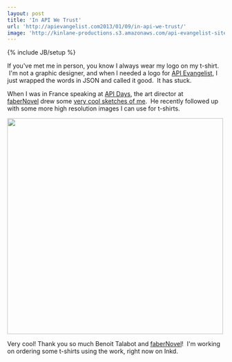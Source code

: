 ```yaml
---
layout: post
title: 'In API We Trust'
url: 'http://apievangelist.com2013/01/09/in-api-we-trust/'
image: 'http://kinlane-productions.s3.amazonaws.com/api-evangelist-site/blog/KL_InApiWeTrust-1000.png'
---
```

{% include JB/setup %}
<p>
     If you've met me in person, you know I always wear my logo on my t-shirt.  I'm not a graphic designer, and when I needed a logo for <a href="http://apievangelist.com">API Evangelist</a>, I just wrapped the words in JSON and called it good.  It has stuck.  
</p>
<p>
     When I was in France speaking at <a href="http://apidays.io">API Days</a>, the art director at <a href="http://www.fabernovel.com/en/">faberNovel</a> drew some <a href="/2012/12/10/api-evangelist-drawings/">very cool sketches of me</a>.  He recently followed up with some more high resolution images I can use for t-shirts.  
</p>
<p>
     <img src="https://s3.amazonaws.com/kinlane-productions/api-evangelist/t-shirts/KL_InApiWeTrust-1000.png"  width="500" />
</p>
<p>
     Very cool! Thank you so much Benoit Talabot and <a href="http://www.fabernovel.com/en/">faberNovel</a>!  I'm working on ordering some t-shirts using the work, right now on Inkd.
</p>
